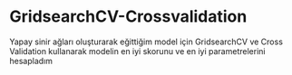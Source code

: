 # GridsearchCV-Crossvalidation
Yapay sinir ağları oluşturarak eğittiğim model için GridsearchCV ve Cross Validation kullanarak modelin en iyi skorunu ve en iyi parametrelerini hesapladım
